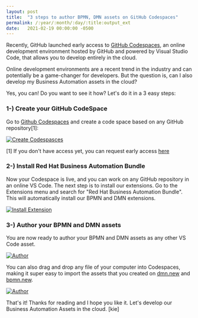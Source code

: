 ```yaml
---
layout: post
title:  "3 steps to author BPMN, DMN assets on GitHub Codespaces"
permalink: /:year/:month/:day/:title:output_ext
date:   2021-02-19 00:00:00 -0500
---
```

Recently, GitHub launched early access to [GitHub Codespaces](https://github.com/features/codespaces), an online development environment hosted by GitHub and powered by Visual Studio Code, that allows you to develop entirely in the cloud.

Online development environments are a recent trend in the industry and can potentially be a game-changer for developers. But the question is, can I also develop my Business Automation assets in the cloud?

Yes, you can! Do you want to see it how? Let's do it in a 3 easy steps:

### 1-) Create your GitHub CodeSpace

Go to [Github Codespaces](https://github.com/codespaces)  and create a code space based on any GitHub repository[1]:

[![Create Codespasces](/assets/2021/codespaces1.gif "Create Codespaces")](/assets/2021/codespaces1.gif)

[1] If you don't have access yet, you can request early access [here](https://github.com/features/codespaces)

### 2-) Install Red Hat Business Automation Bundle

Now your Codespace is live, and you can work on any GitHub repository in an online VS Code. The next step is to install our extensions.
Go to the Extensions menu and search for "Red Hat Business Automation Bundle".  This will automatically install our BPMN and DMN extensions.

[![Install Extension](/assets/2021/codespaces2.gif "Install Extension")](/assets/2021/codespaces2.gif)

### 3-) Author your BPMN and DMN assets

You are now ready to author your BPMN and DMN assets as any other VS Code asset.

[![Author](/assets/2021/codespaces3.gif "Author")](/assets/2021/codespaces3.gif)

You can also drag and drop any file of your computer into Codespaces, making it super easy to import the assets that you created on [dmn.new](https://dmn.new) and [bpmn.new](https://bpmn.new).

[![Author](/assets/2021/codespaces4.gif "Author")](/assets/2021/codespaces4.gif)

That's it! Thanks for reading and I hope you like it. Let's develop our Business Automation Assets in the cloud. [kie]
